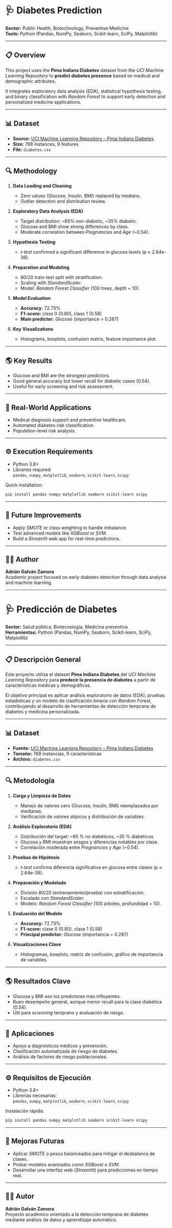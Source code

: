 # 🩺 Diabetes Prediction  

**Sector:** Public Health, Biotechnology, Preventive Medicine  
**Tools:** Python (Pandas, NumPy, Seaborn, Scikit-learn, SciPy, Matplotlib)  

---

## 📋 Overview  
This project uses the **Pima Indians Diabetes** dataset from the *UCI Machine Learning Repository* to **predict diabetes presence** based on medical and demographic attributes.  

It integrates exploratory data analysis (EDA), statistical hypothesis testing, and binary classification with *Random Forest* to support early detection and personalized medicine applications.  

---

## 📊 Dataset  
- **Source:** [UCI Machine Learning Repository – Pima Indians Diabetes](https://www.kaggle.com/datasets/uciml/pima-indians-diabetes-database)  
- **Size:** 768 instances, 9 features  
- **File:** `diabetes.csv`  

---

## 🔍 Methodology  
1. **Data Loading and Cleaning**  
   - Zero values (Glucose, Insulin, BMI) replaced by medians.  
   - Outlier detection and distribution review.  

2. **Exploratory Data Analysis (EDA)**  
   - Target distribution: ~65% non-diabetic, ~35% diabetic.  
   - Glucose and BMI show strong differences by class.  
   - Moderate correlation between *Pregnancies* and *Age* (~0.54).  

3. **Hypothesis Testing**  
   - *t-test* confirmed a significant difference in glucose levels (p ≈ 2.64e-36).  

4. **Preparation and Modeling**  
   - 80/20 train-test split with stratification.  
   - Scaling with *StandardScaler*.  
   - Model: *Random Forest Classifier* (100 trees, depth = 10).  

5. **Model Evaluation**  
   - **Accuracy:** 72.73%  
   - **F1-score:** class 0 (0.80), class 1 (0.58)  
   - **Main predictor:** *Glucose* (importance = 0.287)  

6. **Key Visualizations**  
   - Histograms, boxplots, confusion matrix, feature importance plot.  

---

## 🌎 Key Results  
- Glucose and BMI are the strongest predictors.  
- Good general accuracy but lower recall for diabetic cases (0.54).  
- Useful for early screening and risk assessment.  

---

## 🧠 Real-World Applications  
- Medical diagnosis support and preventive healthcare.  
- Automated diabetes risk classification.  
- Population-level risk analysis.  

---

## ⚙️ Execution Requirements  
- Python 3.8+  
- Libraries required:  
  `pandas`, `numpy`, `matplotlib`, `seaborn`, `scikit-learn`, `scipy`  

Quick installation:
```bash
pip install pandas numpy matplotlib seaborn scikit-learn scipy
```

---

## 🚀 Future Improvements  
- Apply *SMOTE* or class weighting to handle imbalance.  
- Test advanced models like *XGBoost* or *SVM*.  
- Build a *Streamlit* web app for real-time predictions.  

---

## 👨‍💻 Author  
**Adrián Galván Zamora**  
Academic project focused on early diabetes detection through data analysis and machine learning.

---

# 🩺 Predicción de Diabetes  

**Sector:** Salud pública, Biotecnología, Medicina preventiva  
**Herramientas:** Python (Pandas, NumPy, Seaborn, Scikit-learn, SciPy, Matplotlib)  

---

## 📋 Descripción General  
Este proyecto utiliza el dataset **Pima Indians Diabetes** del *UCI Machine Learning Repository* para **predecir la presencia de diabetes** a partir de características médicas y demográficas.  

El objetivo principal es aplicar análisis exploratorio de datos (EDA), pruebas estadísticas y un modelo de clasificación binaria con *Random Forest*, contribuyendo al desarrollo de herramientas de detección temprana de diabetes y medicina personalizada.  

---

## 📊 Dataset  
- **Fuente:** [UCI Machine Learning Repository – Pima Indians Diabetes](https://www.kaggle.com/datasets/uciml/pima-indians-diabetes-database)  
- **Tamaño:** 768 instancias, 9 características  
- **Archivo:** `diabetes.csv`  

---

## 🔍 Metodología  
1. **Carga y Limpieza de Datos**  
   - Manejo de valores cero (Glucose, Insulin, BMI) reemplazados por medianas.  
   - Verificación de valores atípicos y distribución de variables.  

2. **Análisis Exploratorio (EDA)**  
   - Distribución del target: ~65 % no diabéticos, ~35 % diabéticos.  
   - Glucosa y BMI muestran sesgos y diferencias notables por clase.  
   - Correlación moderada entre *Pregnancies* y *Age* (~0.54).  

3. **Pruebas de Hipótesis**  
   - *t-test* confirma diferencia significativa en glucosa entre clases (p ≈ 2.64e-36).  

4. **Preparación y Modelado**  
   - División 80/20 (entrenamiento/prueba) con estratificación.  
   - Escalado con *StandardScaler*.  
   - Modelo: *Random Forest Classifier* (100 árboles, profundidad = 10).  

5. **Evaluación del Modelo**  
   - **Accuracy:** 72.73%  
   - **F1-score:** clase 0 (0.80), clase 1 (0.58)  
   - **Principal predictor:** *Glucose* (importancia = 0.287)  

6. **Visualizaciones Clave**  
   - Histogramas, boxplots, matriz de confusión, gráfico de importancia de variables.  

---

## 🌎 Resultados Clave  
- Glucosa y BMI son los predictores más influyentes.  
- Buen desempeño general, aunque menor recall para la clase diabética (0.54).  
- Útil para *screening* temprano y evaluación de riesgo.  

---

## 🧠 Aplicaciones  
- Apoyo a diagnósticos médicos y prevención.  
- Clasificación automatizada de riesgo de diabetes.  
- Análisis de factores de riesgo poblacionales.  

---

## ⚙️ Requisitos de Ejecución  
- Python 3.8+  
- Librerías necesarias:  
  `pandas`, `numpy`, `matplotlib`, `seaborn`, `scikit-learn`, `scipy`  

Instalación rápida:
```bash
pip install pandas numpy matplotlib seaborn scikit-learn scipy
```

---

## 🚀 Mejoras Futuras  
- Aplicar *SMOTE* o pesos balanceados para mitigar el desbalance de clases.  
- Probar modelos avanzados como *XGBoost* o *SVM*.  
- Desarrollar una interfaz web (*Streamlit*) para predicciones en tiempo real.  

---

## 👨‍💻 Autor  
**Adrián Galván Zamora**  
Proyecto académico orientado a la detección temprana de diabetes mediante análisis de datos y aprendizaje automático.
```
